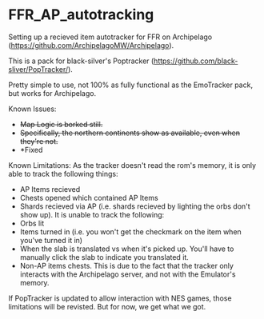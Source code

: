 # FFR_AP_autotracking

Setting up a recieved item autotracker for FFR on Archipelago (https://github.com/ArchipelagoMW/Archipelago).

This is a pack for black-silver's Poptracker (https://github.com/black-sliver/PopTracker/). 

Pretty simple to use, not 100% as fully functional as the EmoTracker pack, but works for Archipelago.

Known Issues:
  - <del> Map Logic is borked still. </del>
  - <del> Specifically, the northern continents show as available, even when they're not. </del>
  - *Fixed

Known Limitations:
As the tracker doesn't read the rom's memory, it is only able to track the following things:
- AP Items recieved
- Chests opened which contained AP Items
- Shards recieved via AP (i.e. shards recieved by lighting the orbs don't show up).
It is unable to track the following:
- Orbs lit
- Items turned in (i.e. you won't get the checkmark on the item when you've turned it in)
- When the slab is translated vs when it's picked up. You'll have to manually click the slab to indicate you translated it.
- Non-AP items chests.
This is due to the fact that the tracker only interacts with the Archipelago server, and not with the Emulator's memory. 

If PopTracker is updated to allow interaction with NES games, those limitations will be revisted. But for now, we get what we got.
